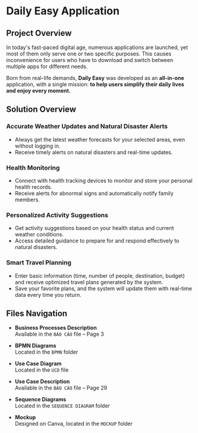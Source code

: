 # Daily Easy Application

## Project Overview

In today's fast-paced digital age, numerous applications are launched, yet most of them only serve one or two specific purposes. This causes inconvenience for users who have to download and switch between multiple apps for different needs.

Born from real-life demands, **Daily Easy** was developed as an **all-in-one** application, with a single mission: **to help users simplify their daily lives and enjoy every moment.**

## Solution Overview

### Accurate Weather Updates and Natural Disaster Alerts
- Always get the latest weather forecasts for your selected areas, even without logging in.
- Receive timely alerts on natural disasters and real-time updates.

### Health Monitoring
- Connect with health tracking devices to monitor and store your personal health records.
- Receive alerts for abnormal signs and automatically notify family members.

### Personalized Activity Suggestions
- Get activity suggestions based on your health status and current weather conditions.
- Access detailed guidance to prepare for and respond effectively to natural disasters.

### Smart Travel Planning
- Enter basic information (time, number of people, destination, budget) and receive optimized travel plans generated by the system.
- Save your favorite plans, and the system will update them with real-time data every time you return.

## Files Navigation

- **Business Processes Description**  
  Available in the `BÁO CÁO` file – Page 3

- **BPMN Diagrams**  
  Located in the `BPMN` folder

- **Use Case Diagram**  
  Located in the `UCD` file

- **Use Case Description**  
  Available in the `BÁO CÁO` file – Page 29

- **Sequence Diagrams**  
  Located in the `SEQUENCE DIAGRAM` folder

- **Mockup**  
  Designed on Canva, located in the `MOCKUP` folder



